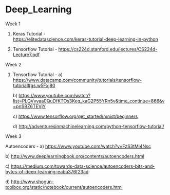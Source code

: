 # Deep_Learning 

Week 1 

1) Keras Tutorial      -  
       https://elitedatascience.com/keras-tutorial-deep-learning-in-python

2) Tensorflow Tutorial - 
       https://cs224d.stanford.edu/lectures/CS224d-Lecture7.pdf

Week 2

1) Tensorflow Tutorial - 
    a) https://www.datacamp.com/community/tutorials/tensorflow-tutorial#gs.w5Fxj80

    b) https://www.youtube.com/watch?list=PLQVvvaa0QuDfKTOs3Keq_kaG2P55YRn5v&time_continue=866&v=pnSBZ6TEVjY
    
    c) https://www.tensorflow.org/get_started/mnist/beginners
    
    d) http://adventuresinmachinelearning.com/python-tensorflow-tutorial/

Week 3

Autoencoders - 
   a) https://www.youtube.com/watch?v=FzS3tMl4Nsc

   b) http://www.deeplearningbook.org/contents/autoencoders.html
               
   c) https://medium.com/towards-data-science/autoencoders-bits-and-bytes-of-deep-learning-eaba376f23ad
               
   d) http://www.shogun-toolbox.org/static/notebook/current/autoencoders.html
